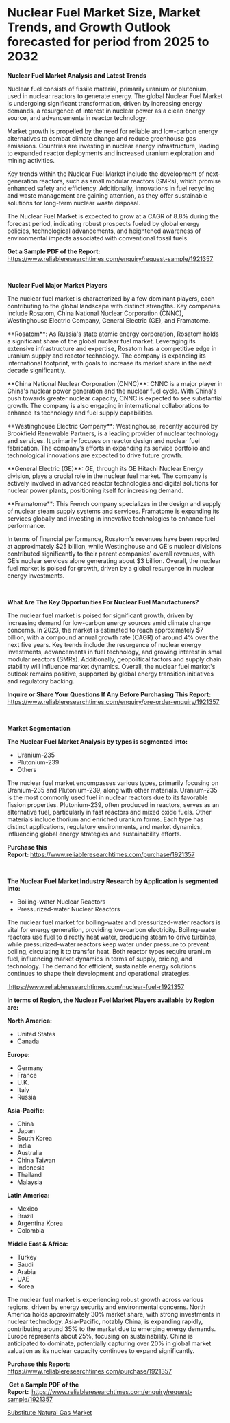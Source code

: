 <p><h1>Nuclear Fuel Market Size, Market Trends, and Growth Outlook forecasted for period from 2025 to 2032</h1></p><p><strong>Nuclear Fuel Market Analysis and Latest Trends</strong></p>
<p><p>Nuclear fuel consists of fissile material, primarily uranium or plutonium, used in nuclear reactors to generate energy. The global Nuclear Fuel Market is undergoing significant transformation, driven by increasing energy demands, a resurgence of interest in nuclear power as a clean energy source, and advancements in reactor technology. </p><p>Market growth is propelled by the need for reliable and low-carbon energy alternatives to combat climate change and reduce greenhouse gas emissions. Countries are investing in nuclear energy infrastructure, leading to expanded reactor deployments and increased uranium exploration and mining activities. </p><p>Key trends within the Nuclear Fuel Market include the development of next-generation reactors, such as small modular reactors (SMRs), which promise enhanced safety and efficiency. Additionally, innovations in fuel recycling and waste management are gaining attention, as they offer sustainable solutions for long-term nuclear waste disposal. </p><p>The Nuclear Fuel Market is expected to grow at a CAGR of 8.8% during the forecast period, indicating robust prospects fueled by global energy policies, technological advancements, and heightened awareness of environmental impacts associated with conventional fossil fuels.</p></p>
<p><strong>Get a Sample PDF of the Report:&nbsp;</strong> <a href="https://www.reliableresearchtimes.com/enquiry/request-sample/1921357?utm_campaign=3565&utm_medium=2&utm_source=Github&utm_content=ia&utm_term=07042025&utm_id=nuclear-fuel">https://www.reliableresearchtimes.com/enquiry/request-sample/1921357</a></p>
<p>&nbsp;</p>
<p><strong>Nuclear Fuel Major Market Players</strong></p>
<p><p>The nuclear fuel market is characterized by a few dominant players, each contributing to the global landscape with distinct strengths. Key companies include Rosatom, China National Nuclear Corporation (CNNC), Westinghouse Electric Company, General Electric (GE), and Framatome.</p><p>**Rosatom**: As Russia's state atomic energy corporation, Rosatom holds a significant share of the global nuclear fuel market. Leveraging its extensive infrastructure and expertise, Rosatom has a competitive edge in uranium supply and reactor technology. The company is expanding its international footprint, with goals to increase its market share in the next decade significantly.</p><p>**China National Nuclear Corporation (CNNC)**: CNNC is a major player in China's nuclear power generation and the nuclear fuel cycle. With China's push towards greater nuclear capacity, CNNC is expected to see substantial growth. The company is also engaging in international collaborations to enhance its technology and fuel supply capabilities.</p><p>**Westinghouse Electric Company**: Westinghouse, recently acquired by Brookfield Renewable Partners, is a leading provider of nuclear technology and services. It primarily focuses on reactor design and nuclear fuel fabrication. The company’s efforts in expanding its service portfolio and technological innovations are expected to drive future growth.</p><p>**General Electric (GE)**: GE, through its GE Hitachi Nuclear Energy division, plays a crucial role in the nuclear fuel market. The company is actively involved in advanced reactor technologies and digital solutions for nuclear power plants, positioning itself for increasing demand.</p><p>**Framatome**: This French company specializes in the design and supply of nuclear steam supply systems and services. Framatome is expanding its services globally and investing in innovative technologies to enhance fuel performance.</p><p>In terms of financial performance, Rosatom's revenues have been reported at approximately $25 billion, while Westinghouse and GE's nuclear divisions contributed significantly to their parent companies' overall revenues, with GE’s nuclear services alone generating about $3 billion. Overall, the nuclear fuel market is poised for growth, driven by a global resurgence in nuclear energy investments.</p></p>
<p>&nbsp;</p>
<p><strong>What Are The Key Opportunities For Nuclear Fuel Manufacturers?</strong></p>
<p><p>The nuclear fuel market is poised for significant growth, driven by increasing demand for low-carbon energy sources amid climate change concerns. In 2023, the market is estimated to reach approximately $7 billion, with a compound annual growth rate (CAGR) of around 4% over the next five years. Key trends include the resurgence of nuclear energy investments, advancements in fuel technology, and growing interest in small modular reactors (SMRs). Additionally, geopolitical factors and supply chain stability will influence market dynamics. Overall, the nuclear fuel market's outlook remains positive, supported by global energy transition initiatives and regulatory backing.</p></p>
<p><strong>Inquire or Share Your Questions If Any Before Purchasing This Report:</strong> <a href="https://www.reliableresearchtimes.com/enquiry/pre-order-enquiry/1921357?utm_campaign=3565&utm_medium=2&utm_source=Github&utm_content=ia&utm_term=07042025&utm_id=nuclear-fuel">https://www.reliableresearchtimes.com/enquiry/pre-order-enquiry/1921357</a></p>
<p>&nbsp;</p>
<p><strong>Market Segmentation</strong></p>
<p><strong>The Nuclear Fuel Market Analysis by types is segmented into:</strong></p>
<p><ul><li>Uranium-235</li><li>Plutonium-239</li><li>Others</li></ul></p>
<p><p>The nuclear fuel market encompasses various types, primarily focusing on Uranium-235 and Plutonium-239, along with other materials. Uranium-235 is the most commonly used fuel in nuclear reactors due to its favorable fission properties. Plutonium-239, often produced in reactors, serves as an alternative fuel, particularly in fast reactors and mixed oxide fuels. Other materials include thorium and enriched uranium forms. Each type has distinct applications, regulatory environments, and market dynamics, influencing global energy strategies and sustainability efforts.</p></p>
<p><strong>Purchase this Report:&nbsp;</strong><a href="https://www.reliableresearchtimes.com/purchase/1921357?utm_campaign=3565&utm_medium=2&utm_source=Github&utm_content=ia&utm_term=07042025&utm_id=nuclear-fuel">https://www.reliableresearchtimes.com/purchase/1921357</a></p>
<p>&nbsp;</p>
<p><strong>The Nuclear Fuel Market Industry Research by Application is segmented into:</strong></p>
<p><ul><li>Boiling-water Nuclear Reactors</li><li>Pressurized-water Nuclear Reactors</li></ul></p>
<p><p>The nuclear fuel market for boiling-water and pressurized-water reactors is vital for energy generation, providing low-carbon electricity. Boiling-water reactors use fuel to directly heat water, producing steam to drive turbines, while pressurized-water reactors keep water under pressure to prevent boiling, circulating it to transfer heat. Both reactor types require uranium fuel, influencing market dynamics in terms of supply, pricing, and technology. The demand for efficient, sustainable energy solutions continues to shape their development and operational strategies.</p></p>
<p><a href="https://www.reliableresearchtimes.com/nuclear-fuel-r1921357?utm_campaign=3565&utm_medium=2&utm_source=Github&utm_content=ia&utm_term=07042025&utm_id=nuclear-fuel">&nbsp;https://www.reliableresearchtimes.com/nuclear-fuel-r1921357</a></p>
<p><strong>In terms of Region, the Nuclear Fuel Market Players available by Region are:</strong></p>
<p>
    <p> <strong> North America: </strong>
        <ul>
            <li>United States</li>
            <li>Canada</li>
        </ul>
        </p> 
    <p> <strong> Europe: </strong>
        <ul>
            <li>Germany</li>
            <li>France</li>
            <li>U.K.</li>
            <li>Italy</li>
            <li>Russia</li>
        </ul>
        </p> 
    <p> <strong> Asia-Pacific: </strong>
        <ul>
            <li>China</li>
            <li>Japan</li>
            <li>South Korea</li>
            <li>India</li>
            <li>Australia</li>
            <li>China Taiwan</li>
            <li>Indonesia</li>
            <li>Thailand</li>
            <li>Malaysia</li>
        </ul>
        </p> 
    <p> <strong> Latin America: </strong>
        <ul>
            <li>Mexico</li>
            <li>Brazil</li>
            <li>Argentina Korea</li>
            <li>Colombia</li>
        </ul>
        </p> 
    <p> <strong> Middle East & Africa: </strong>
        <ul>
            <li>Turkey</li>
            <li>Saudi</li>
            <li>Arabia</li>
            <li>UAE</li>
            <li>Korea</li>
        </ul>
    </p>
    </p>
<p><p>The nuclear fuel market is experiencing robust growth across various regions, driven by energy security and environmental concerns. North America holds approximately 30% market share, with strong investments in nuclear technology. Asia-Pacific, notably China, is expanding rapidly, contributing around 35% to the market due to emerging energy demands. Europe represents about 25%, focusing on sustainability. China is anticipated to dominate, potentially capturing over 20% in global market valuation as its nuclear capacity continues to expand significantly.</p></p>
<p><strong>Purchase this Report: </strong><a href="https://www.reliableresearchtimes.com/purchase/1921357?utm_campaign=3565&utm_medium=2&utm_source=Github&utm_content=ia&utm_term=07042025&utm_id=nuclear-fuel">https://www.reliableresearchtimes.com/purchase/1921357</a></p>
<p>&nbsp;<strong>Get a Sample PDF of the Report:&nbsp;&nbsp;</strong><a href="https://www.reliableresearchtimes.com/enquiry/request-sample/1921357?utm_campaign=3565&utm_medium=2&utm_source=Github&utm_content=ia&utm_term=07042025&utm_id=nuclear-fuel">https://www.reliableresearchtimes.com/enquiry/request-sample/1921357</a></p>
<p><strong></strong></p>
<p><p><a href="https://github.com/bufkamaiahi7/Market-Research-Report-List-1/blob/main/substitute-natural-gas-market.md?utm_campaign=3565&utm_medium=2&utm_source=Github&utm_content=ia&utm_term=07042025&utm_id=nuclear-fuel">Substitute Natural Gas Market</a></p></p>
